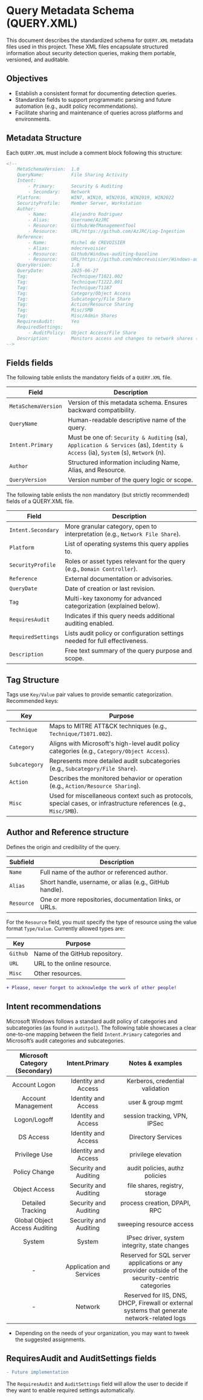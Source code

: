 # Query Metadata Schema (QUERY.XML)

This document describes the standardized schema for `QUERY.XML` metadata files used in this project. These XML files encapsulate structured information about security detection queries, making them portable, versioned, and auditable.

## Objectives

- Establish a consistent format for documenting detection queries.
- Standardize fields to support programmatic parsing and future automation (e.g., audit policy recommendations).
- Facilitate sharing and maintenance of queries across platforms and environments.

## Metadata Structure

Each `QUERY.XML` must include a comment block following this structure:

```xml
<!--
    MetaSchemaVersion:  1.0
    QueryName:          File Sharing Activity
    Intent:
        - Primary:      Security & Auditing
        - Secondary:    Network
    Platform:           WIN7, WIN10, WIN2016, WIN2019, WIN2022
    SecurityProfile:    Member Server, Workstation
    Author:
        - Name:         Alejandro Rodriguez
        - Alias:        Username/AzJRC
        - Resource:     Github/WefManagementTool
        - Resource:     URL/https://github.com/AzJRC/Log-Ingestion
    Reference:
        - Name:         Michel de CREVOISIER
        - Alias:        mdecrevoisier
        - Resource:     Github/Windows-auditing-baseline
        - Resource:     URL/https://github.com/mdecrevoisier/Windows-auditing-baseline
    QueryVersion:       1.0
    QueryDate:          2025-06-27
    Tag:                Technique/T1021.002
    Tag:                Technique/T1222.001
    Tag:                Technique/T1187
    Tag:                Category/Object Access
    Tag:                Subcategory/File Share
    Tag:                Action/Resource Sharing
    Tag:                Misc/SMB
    Tag:                Misc/Admin Shares
    RequiresAudit:      Yes
    RequiredSettings:
        - AuditPolicy:  Object Access/File Share
    Description:        Monitors access and changes to network shares (creation, modification, deletion, and SMB auth failures).
-->
```

## Fields fields

The following table enlists the mandatory fields of a `QUERY.XML` file.

| Field               | Description                                                                                                                       |
| ------------------- | --------------------------------------------------------------------------------------------------------------------------------- |
| `MetaSchemaVersion` | Version of this metadata schema. Ensures backward compatibility.                                                                  |
| `QueryName`         | Human-readable descriptive name of the query.                                                                                     |
| `Intent.Primary`    | Must be one of: `Security & Auditing` (sa), `Application & Services` (as), `Identity & Access` (ia), `System` (s), `Network` (n). |
| `Author`            | Structured information including Name, Alias, and Resource.                                                                       |
| `QueryVersion`      | Version number of the query logic or scope.                                                                                       |

The following table enlists the non mandatory (but strictly recommended) fields of a QUERY.XML file.

| Field              | Description                                                                  |
| ------------------ | ---------------------------------------------------------------------------- |
| `Intent.Secondary` | More granular category, open to interpretation (e.g., `Network File Share`). |
| `Platform`         | List of operating systems this query applies to.                             |
| `SecurityProfile`  | Roles or asset types relevant for the query (e.g., `Domain Controller`).     |
| `Reference`        | External documentation or advisories.                                        |
| `QueryDate`        | Date of creation or last revision.                                           |
| `Tag`              | Multi-key taxonomy for advanced categorization (explained below).            |
| `RequiresAudit`    | Indicates if this query needs additional auditing enabled.                   |
| `RequiredSettings` | Lists audit policy or configuration settings needed for full effectiveness.  |
| `Description`      | Free text summary of the query purpose and scope.                            |

## Tag Structure

Tags use `Key/Value` pair values to provide semantic categorization. Recommended keys:

| Key           | Purpose                                                                                                           |
| ------------- | ----------------------------------------------------------------------------------------------------------------- |
| `Technique`   | Maps to MITRE ATT\&CK techniques (e.g., `Technique/T1071.002`).                                                   |
| `Category`    | Aligns with Microsoft's high-level audit policy categories (e.g., `Category/Object Access`).                      |
| `Subcategory` | Represents more detailed audit subcategories (e.g., `Subcategory/File Share`).                                    |
| `Action`      | Describes the monitored behavior or operation (e.g., `Action/Resource Sharing`).                                  |
| `Misc`        | Used for miscellaneous context such as protocols, special cases, or infrastructure references (e.g., `Misc/SMB`). |

## Author and Reference structure

Defines the origin and credibility of the query.

| Subfield   | Description                                                                                           |
| ---------- | ----------------------------------------------------------------------------------------------------- |
| `Name`     | Full name of the author or referenced author.                                                         |
| `Alias`    | Short handle, username, or alias (e.g., GitHub handle).                                               |
| `Resource` | One or more repositories, documentation links, or URLs.                                               |

For the `Resource` field, you must specify the type of resource using the value format `Type/Value`. Currently allowed types are:

| Key           | Purpose                                                                                                           |
| ------------- | ------------------------------------------------------- |
| `Github`      | Name of the GitHub repository.                          |
| `URL`         | URL to the online resource.                             |
| `Misc`        | Other resources.                                        |

```diff
+ Please, never forget to acknowledge the work of other people!
```

## Intent recommendations

Microsoft Windows follows a standard audit policy of categories and subcategories (as found in `auditpol`). The following table showcases a clear one-to-one mapping between the field `Intent.Primary` categories and Microsoft’s audit categories and subcategories.

| Microsoft Category (Secondary) 	| Intent.Primary 	| Notes & examples 	|
|:---:	|:---:	|:---:	|
| Account Logon 	| Identity and Access 	| Kerberos, credential validation 	|
| Account Management 	| Identity and Access 	| user & group mgmt 	|
| Logon/Logoff 	| Identity and Access 	| session tracking, VPN, IPSec 	|
| DS Access 	| Identity and Access 	| Directory Services 	|
| Privilege Use 	| Identity and Access 	| privilege elevation 	|
| Policy Change 	| Security and Auditing 	| audit policies, authz policies 	|
| Object Access 	| Security and Auditing 	| file shares, registry, storage 	|
| Detailed Tracking 	| Security and Auditing 	| process creation, DPAPI, RPC 	|
| Global Object Access Auditing 	| Security and Auditing 	| sweeping resource access 	|
| System 	| System 	| IPsec driver, system integrity, state changes 	|
| - 	| Application and Services 	| Reserved for SQL server applications or any provider outside of the security-centric categories 	|
| - 	| Network 	| Reserved for IIS, DNS, DHCP, Firewall or external systems that generate network-related logs 	|

* Depending on the needs of your organization, you may want to tweek the suggested assignments.

## RequiresAudit and AuditSettings fields

```diff
- Future implementation
```

The `RequiresAudit` and `AuditSettings` field will allow the user to decide if they want to enable required settings automatically.